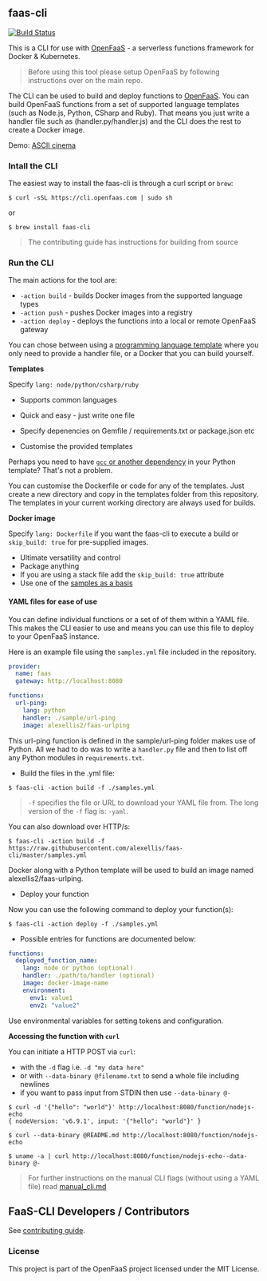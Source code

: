 ## faas-cli

[![Build Status](https://travis-ci.org/alexellis/faas-cli.svg?branch=master)](https://travis-ci.org/alexellis/faas-cli)

This is a CLI for use with [OpenFaaS](https://github.com/alexellis/faas) - a serverless functions framework for Docker & Kubernetes.

> Before using this tool please setup OpenFaaS by following instructions over on the main repo.

The CLI can be used to build and deploy functions to [OpenFaaS](https://github.com/alexellis/faas). You can build OpenFaaS functions from a set of supported language templates (such as Node.js, Python, CSharp and Ruby). That means you just write a handler file such as (handler.py/handler.js) and the CLI does the rest to create a Docker image.

Demo: [ASCII cinema](https://asciinema.org/a/121234)

### Intall the CLI

The easiest way to install the faas-cli is through a curl script or `brew`:

```
$ curl -sSL https://cli.openfaas.com | sudo sh
```

or

```
$ brew install faas-cli
```

> The contributing guide has instructions for building from source

### Run the CLI

The main actions for the tool are:

* `-action build` - builds Docker images from the supported language types
* `-action push` - pushes Docker images into a registry
* `-action deploy` - deploys the functions into a local or remote OpenFaaS gateway

You can chose between using a [programming language template](https://github.com/alexellis/faas-cli/tree/master/template) where you only need to provide a handler file, or a Docker that you can build yourself.

**Templates**

Specify `lang: node/python/csharp/ruby`

* Supports common languages
* Quick and easy - just write one file
* Specify depenencies on Gemfile / requirements.txt or package.json etc

* Customise the provided templates

Perhaps you need to have [`gcc` or another dependency](https://github.com/alexellis/faas-office-sample) in your Python template? That's not a problem.

You can customise the Dockerfile or code for any of the templates. Just create a new directory and copy in the templates folder from this repository. The templates in your current working directory are always used for builds.

**Docker image**

Specify `lang: Dockerfile` if you want the faas-cli to execute a build or `skip_build: true` for pre-supplied images.

* Ultimate versatility and control
* Package anything
* If you are using a stack file add the `skip_build: true` attribute
* Use one of the [samples as a basis](https://github.com/alexellis/faas/tree/master/sample-functions)

#### YAML files for ease of use

You can define individual functions or a set of of them within a YAML file. This makes the CLI easier to use and means you can use this file to deploy to your OpenFaaS instance.

Here is an example file using the `samples.yml` file included in the repository.

```yaml
provider:
  name: faas
  gateway: http://localhost:8080

functions:
  url-ping:
    lang: python
    handler: ./sample/url-ping
    image: alexellis2/faas-urlping
```

This url-ping function is defined in the sample/url-ping folder makes use of Python. All we had to do was to write a `handler.py` file and then to list off any Python modules in `requirements.txt`.

* Build the files in the .yml file:

```
$ faas-cli -action build -f ./samples.yml
```

> `-f` specifies the file or URL to download your YAML file from. The long version of the `-f` flag is: `-yaml`.

You can also download over HTTP/s:

```
$ faas-cli -action build -f https://raw.githubusercontent.com/alexellis/faas-cli/master/samples.yml
```

Docker along with a Python template will be used to build an image named alexellis2/faas-urlping.

* Deploy your function

Now you can use the following command to deploy your function(s):

```
$ faas-cli -action deploy -f ./samples.yml
```

* Possible entries for functions are documented below:

```yaml
functions:
  deployed_function_name:
    lang: node or python (optional)
    handler: ./path/to/handler (optional)
    image: docker-image-name
    environment:
      env1: value1
      env2: "value2"
```

Use environmental variables for setting tokens and configuration.

**Accessing the function with `curl`**

You can initiate a HTTP POST via `curl`:

* with the `-d` flag i.e. `-d "my data here"`
* or with `--data-binary @filename.txt` to send a whole file including newlines
* if you want to pass input from STDIN then use `--data-binary @-`

```
$ curl -d '{"hello": "world"}' http://localhost:8080/function/nodejs-echo
{ nodeVersion: 'v6.9.1', input: '{"hello": "world"}' }

$ curl --data-binary @README.md http://localhost:8080/function/nodejs-echo

$ uname -a | curl http://localhost:8080/function/nodejs-echo--data-binary @-
```

> For further instructions on the manual CLI flags (without using a YAML file) read [manual_cli.md](https://github.com/alexellis/faas-cli/blob/master/MANUAL_CLI.md)

## FaaS-CLI Developers / Contributors

See [contributing guide](https://github.com/alexellis/faas-cli/blob/master/CONTRIBUTING.md).

### License

This project is part of the OpenFaaS project licensed under the MIT License.
